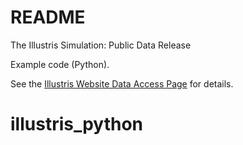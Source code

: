 # README #

The Illustris Simulation: Public Data Release

Example code (Python).

See the [Illustris Website Data Access Page](http://www.illustris-project.org/data/) for details.

# illustris_python

